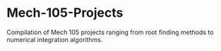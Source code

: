 # Mech-105-Projects
Compilation of Mech 105 projects ranging from root finding methods to numerical integration algorithms. 
